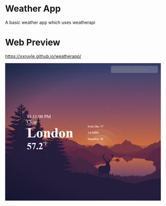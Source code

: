 # Weather App
A basic weather app which uses weatherapi

# Web Preview 
https://xxruyle.github.io/weatherapp/


![](images/preview.png)